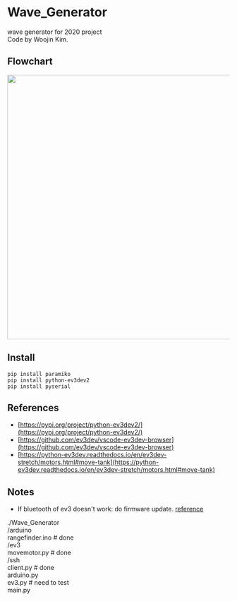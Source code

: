 # Wave_Generator
 wave generator for 2020 project  
 Code by Woojin Kim.

## Flowchart
<img width="600" src="https://user-images.githubusercontent.com/34810033/72675914-9bd01200-3ace-11ea-801f-ff7fcaa4d276.PNG"></img>


## Install
`pip install paramiko`  
`pip install python-ev3dev2`  
`pip install pyserial` 

## References
* [https://pypi.org/project/python-ev3dev2/](https://pypi.org/project/python-ev3dev2/)  
* [https://github.com/ev3dev/vscode-ev3dev-browser](https://github.com/ev3dev/vscode-ev3dev-browser)  
* [https://python-ev3dev.readthedocs.io/en/ev3dev-stretch/motors.html#move-tank](https://python-ev3dev.readthedocs.io/en/ev3dev-stretch/motors.html#move-tank)  

## Notes
* If bluetooth of ev3 doesn't work: do firmware update. [reference](https://bricks.stackexchange.com/questions/7684/ev3-wont-connect-through-bluetooth-anymore)  


./Wave_Generator  
    /arduino  
        rangefinder.ino  # done  
    /ev3  
        movemotor.py  # done  
    /ssh  
        client.py  # done  
    arduino.py  
    ev3.py  # need to test  
    main.py
